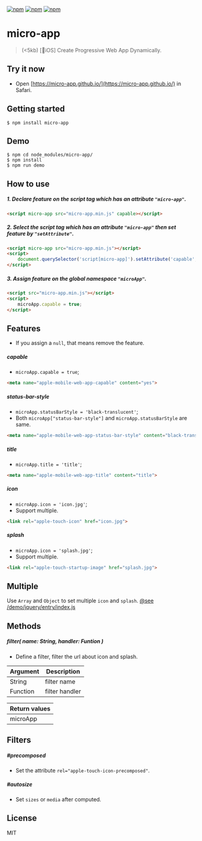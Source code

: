 [![npm](https://img.shields.io/npm/l/micro-app.svg?style=flat-square)](https://www.npmjs.org/package/micro-app)
[![npm](https://img.shields.io/npm/v/micro-app.svg?style=flat-square)](https://www.npmjs.org/package/micro-app)
[![npm](https://img.shields.io/npm/dm/micro-app.svg?style=flat-square)](https://www.npmjs.org/package/micro-app)

# micro-app
> (<5kb) [📱iOS] Create Progressive Web App Dynamically.

## Try it now

* Open [https://micro-app.github.io/](https://micro-app.github.io/) in Safari.

## Getting started
```
$ npm install micro-app
```

## Demo
```
$ npm cd node_modules/micro-app/
$ npm install
$ npm run demo
```

## How to use

##### 1. Declare feature on the script tag which has an attribute `"micro-app"`.

```html
<script micro-app src="micro-app.min.js" capable></script>
```

##### 2. Select the script tag which has an attribute `"micro-app"` then set feature by `"setAttribute"`.

```html
<script micro-app src="micro-app.min.js"></script>
<script>
    document.querySelector('script[micro-app]').setAttribute('capable', true);
</script>
```

##### 3. Assign feature on the global namespace `"microApp"`.

```html
<script src="micro-app.min.js"></script>
<script>
    microApp.capable = true;
</script>
```

## Features

* If you assign a `null`, that means remove the feature.

##### capable

* `microApp.capable = true`;

```html
<meta name="apple-mobile-web-app-capable" content="yes">
```

##### status-bar-style

* `microApp.statusBarStyle = 'black-translucent'`;
* Both `microApp["status-bar-style"]` and `microApp.statusBarStyle` are same.

```html
<meta name="apple-mobile-web-app-status-bar-style" content="black-translucent">
```

##### title

* `microApp.title = 'title'`;

```html
<meta name="apple-mobile-web-app-title" content="title">
```

##### icon

* `microApp.icon = 'icon.jpg'`;
* Support multiple.

```html
<link rel="apple-touch-icon" href="icon.jpg">
```

##### splash

* `microApp.icon = 'splash.jpg'`;
* Support multiple.

```html
<link rel="apple-touch-startup-image" href="splash.jpg">
```

## Multiple

Use `Array` and `Object` to set multiple `icon` and `splash`.
[@see /demo/jquery/entry/index.js](https://github.com/lixinliang/micro-app/blob/master/demo/jquery/entry/index.js#L16)

## Methods

##### filter( name: String, handler: Funtion )
* Define a filter, filter the url about icon and splash.

| Argument | Description |
| --- | --- |
| String | filter name |
| Function | filter handler |

| Return values |
| --- |
| microApp |

## Filters

##### #precomposed
* Set the attribute `rel="apple-touch-icon-precomposed"`.

##### #autosize
* Set `sizes` or `media` after computed.

## License

MIT

